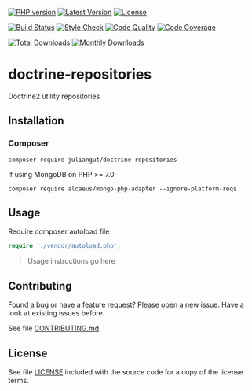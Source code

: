 [![PHP version](https://img.shields.io/badge/PHP-%3E%3D5.6-8892BF.svg?style=flat-square)](http://php.net)
[![Latest Version](https://img.shields.io/packagist/vpre/juliangut/doctrine-repositories.svg?style=flat-square)](https://packagist.org/packages/juliangut/doctrine-repositories)
[![License](https://img.shields.io/github/license/juliangut/doctrine-repositories.svg?style=flat-square)](https://github.com/juliangut/doctrine-repositories/blob/master/LICENSE)

[![Build Status](https://img.shields.io/travis/juliangut/doctrine-repositories.svg?style=flat-square)](https://travis-ci.org/juliangut/doctrine-repositories)
[![Style Check](https://styleci.io/repos/69763902/shield)](https://styleci.io/repos/69763902)
[![Code Quality](https://img.shields.io/scrutinizer/g/juliangut/doctrine-repositories.svg?style=flat-square)](https://scrutinizer-ci.com/g/juliangut/doctrine-repositories)
[![Code Coverage](https://img.shields.io/coveralls/juliangut/doctrine-repositories.svg?style=flat-square)](https://coveralls.io/github/juliangut/doctrine-repositories)

[![Total Downloads](https://img.shields.io/packagist/dt/juliangut/doctrine-repositories.svg?style=flat-square)](https://packagist.org/packages/juliangut/doctrine-repositories)
[![Monthly Downloads](https://img.shields.io/packagist/dm/juliangut/doctrine-repositories.svg?style=flat-square)](https://packagist.org/packages/juliangut/doctrine-repositories)

# doctrine-repositories

Doctrine2 utility repositories

## Installation

### Composer

```
composer require juliangut/doctrine-repositories
```

If using MongoDB on PHP >= 7.0

```
composer require alcaeus/mongo-php-adapter --ignore-platform-reqs
```

## Usage

Require composer autoload file

```php
require './vendor/autoload.php';
```

> Usage instructions go here

## Contributing

Found a bug or have a feature request? [Please open a new issue](https://github.com/juliangut/doctrine-repositories/issues). Have a look at existing issues before.

See file [CONTRIBUTING.md](https://github.com/juliangut/doctrine-repositories/blob/master/CONTRIBUTING.md)

## License

See file [LICENSE](https://github.com/juliangut/doctrine-repositories/blob/master/LICENSE) included with the source code for a copy of the license terms.
